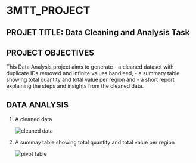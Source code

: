 # 3MTT_PROJECT 

## PROJET TITLE: Data Cleaning and Analysis Task

## PROJECT OBJECTIVES
This Data Analysis project aims to generate 
     - a cleaned dataset with duplicate IDs removed and infinite values handleed,
     - a summary table showing total quantity and total value per region and 
     - a short report explaining the steps and insights from the cleaned data.

## DATA ANALYSIS
1. A cleaned data
  
   ![cleaned data](https://github.com/user-attachments/assets/14722e94-28aa-423b-ae84-b38ef68632fd)

2. A summay table showing total quantity and total value per region

   ![pivot table](https://github.com/user-attachments/assets/d8be1889-0e72-4dd6-8ff7-9bafe9ee9232)
